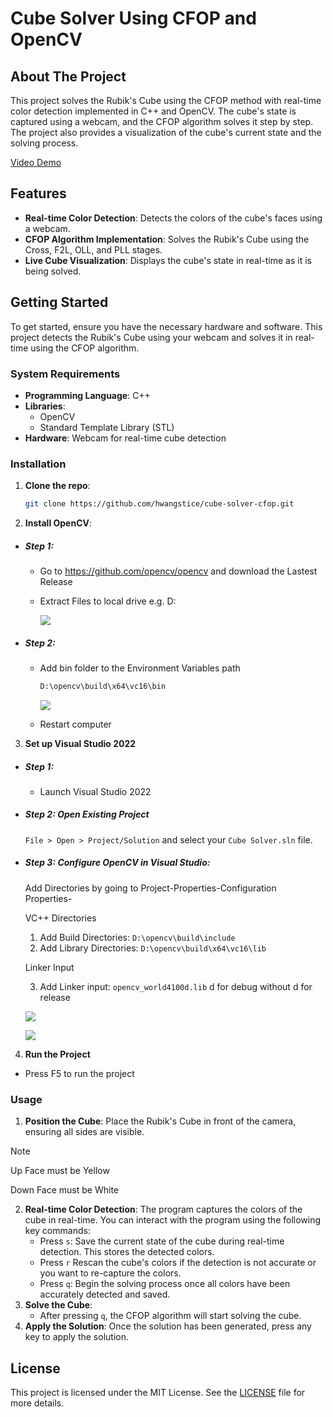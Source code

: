 # Cube Solver Using CFOP and OpenCV

## About The Project

This project solves the Rubik's Cube using the CFOP method with real-time color detection implemented in C++ and OpenCV. The cube's state is captured using a webcam, and the CFOP algorithm solves it step by step. The project also provides a visualization of the cube's current state and the solving process.

[Video Demo](https://drive.google.com/file/d/1qyDOXo7WZp_sKw0KSJcF4iTwBbnEPBQ8/view?usp=drive_link)

## Features

- **Real-time Color Detection**: Detects the colors of the cube's faces using a webcam.
- **CFOP Algorithm Implementation**: Solves the Rubik's Cube using the Cross, F2L, OLL, and PLL stages.
- **Live Cube Visualization**: Displays the cube's state in real-time as it is being solved.

## Getting Started

To get started, ensure you have the necessary hardware and software. This project detects the Rubik's Cube using your webcam and solves it in real-time using the CFOP algorithm.

### System Requirements 

- **Programming Language**: C++
- **Libraries**:
  - OpenCV
  - Standard Template Library (STL)
- **Hardware**: Webcam for real-time cube detection

### Installation

1. **Clone the repo**:

    ``` bash
    git clone https://github.com/hwangstice/cube-solver-cfop.git
    ```

2. **Install OpenCV**:
  - ##### **Step 1:**
    - Go to https://github.com/opencv/opencv and download the Lastest Release
    - Extract Files to local drive e.g. D:

      ![](./Picture/1.png)

  - ##### **Step 2:**
    - Add bin folder to the Environment Variables path
  
      ``` bash
      D:\opencv\build\x64\vc16\bin
      ```

      ![](./Picture/2.png)

      
    - Restart computer
        
3. **Set up Visual Studio 2022**
  - ##### **Step 1:**
    - Launch Visual Studio 2022
  - ##### **Step 2:** Open Existing Project
    ```File > Open > Project/Solution``` and select your ```Cube Solver.sln``` file.
  - ##### **Step 3:** Configure OpenCV in Visual Studio:
    Add Directories by going to Project-Properties-Configuration Properties-

    VC++ Directories
      1. Add Build Directories: ```D:\opencv\build\include```
      2. Add Library Directories: ```D:\opencv\build\x64\vc16\lib```
         
    Linker Input
    
      3. Add Linker input: ```opencv_world4100d.lib```
      d for debug without d for release 

      ![](./Picture/3.png)

      ![](./Picture/4.png)

4. **Run the Project**
  - Press F5 to run the project
  
### **Usage**

1. **Position the Cube**: Place the Rubik's Cube in front of the camera, ensuring all sides are visible.
  > [!NOTE]
  > Up Face must be Yellow
  > 
  > Down Face must be White
2. **Real-time Color Detection**: The program captures the colors of the cube in real-time. You can interact with the program using the following key commands:
   - Press ```s```: Save the current state of the cube during real-time detection. This stores the detected colors.
   - Press ```r``` Rescan the cube's colors if the detection is not accurate or you want to re-capture the colors.
   - Press ```q```: Begin the solving process once all colors have been accurately detected and saved.
3. **Solve the Cube**:
   - After pressing ```q```, the CFOP algorithm will start solving the cube.
4. **Apply the Solution**: Once the solution has been generated, press any key to apply the solution.

## License

This project is licensed under the MIT License. See the [LICENSE](./LICENSE.txt) file for more details.
